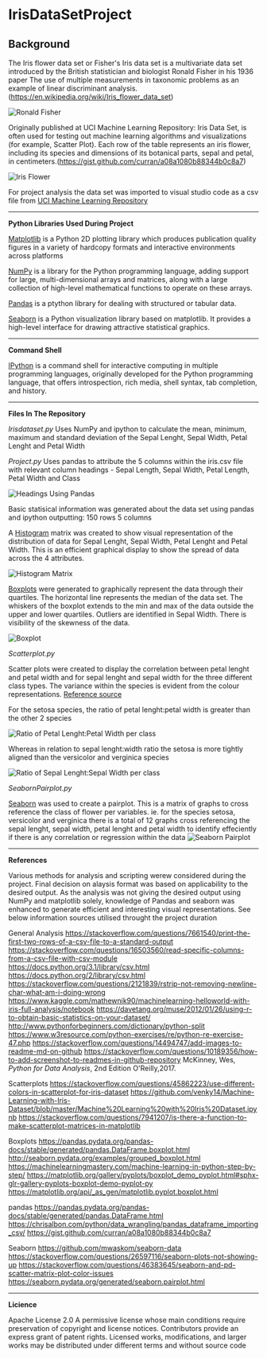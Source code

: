 IrisDataSetProject
==========================================================
Background
----------------------------------------------------------
The Iris flower data set or Fisher's Iris data set is a multivariate data set introduced by the British statistician and biologist Ronald Fisher in his 1936 paper The use of multiple measurements in taxonomic problems as an example of linear discriminant analysis.(https://en.wikipedia.org/wiki/Iris_flower_data_set)

![Ronald Fisher](R._A._Fischer.jpg)  

Originally published at UCI Machine Learning Repository: Iris Data Set, is often used for testing out machine learning algorithms and visualizations (for example, Scatter Plot). Each row of the table represents an iris flower, including its species and dimensions of its botanical parts, sepal and petal, in centimeters.(https://gist.github.com/curran/a08a1080b88344b0c8a7)

![Iris Flower](IrisFlower.jpg)

For project analysis the data set was imported to visual studio code as a csv file from [UCI Machine Learning Repository](https://archive.ics.uci.edu/ml/datasets/iris)

-------------------------------------------------------------
**Python Libraries Used During Project**

[Matplotlib](https://matplotlib.org/) is a Python 2D plotting library which produces publication quality figures in a variety of hardcopy formats and interactive environments across platforms

[NumPy](https://en.wikipedia.org/wiki/NumPy) is a library for the Python programming language, adding support for large, multi-dimensional arrays and matrices, along with a large collection of high-level mathematical functions to operate on these arrays.

[Pandas](http://pandas.pydata.org/) is a ptython library for dealing with structured or tabular data.

[Seaborn](https://seaborn.pydata.org/) is a Python visualization library based on matplotlib. It provides a high-level interface for drawing attractive statistical graphics.

--------------------------------------------------------------
**Command Shell**

[IPython](https://en.wikipedia.org/wiki/IPython) is a command shell for interactive computing in multiple programming languages, originally developed for the Python programming language, that offers introspection, rich media, shell syntax, tab completion, and history.

---------------------------------------------------------------
**Files In The Repository**

*Irisdataset.py*
Uses NumPy and ipython to calculate the mean, minimum, maximum and standard deviation of the Sepal Lenght, Sepal Width, Petal Lenght and Petal Width

*Project.py*
Uses pandas to attribute the 5 columns within the iris.csv file with relevant column headings -
Sepal Length, Sepal Width, Petal Length, Petal Width and Class

![Headings Using Pandas](Headingsusingpandas.JPG)

Basic statisical information was generated about the data set using pandas and ipython outputting:
150 rows
5 columns

A [Histogram]((https://matplotlib.org/gallery/statistics/histogram_features.html)) matrix was created to show visual representation of the distribution of data for Sepal Lenght, Sepal Width, Petal Lenght and Petal Width. This is an efficient graphical display to show the spread of data across the 4 attributes. 

![Histogram Matrix](HistogramMatrix.png)

[Boxplots](https://matplotlib.org/api/_as_gen/matplotlib.pyplot.boxplot.html) were generated to graphically represent the data through their quartiles. The horizontal line represents the median of the data set. The whiskers of the boxplot extends to the min and max of the data outside the upper and lower quartiles. Outliers are identified in Sepal Width. There is visibility of the skewness of the data. 

![Boxplot](Boxplot.png)

*Scatterplot.py*

Scatter plots were created to display the correlation between petal lenght and petal width and for sepal lenght and sepal width for the three different class types. The variance within the species is evident from the colour representations. [Reference source](https://stackoverflow.com/questions/45862223/use-different-colors-in-scatterplot-for-iris-dataset)

For the setosa species, the ratio of petal lenght:petal width is greater than the other 2 species

![Ratio of Petal Lenght:Petal Width per class](Scatterplot_Ratio_Petal_Lenght_vs_Petal_Width.png)

Whereas in relation to sepal lenght:width ratio the setosa is more tightly aligned than the versicolor and verginica species

![Ratio of Sepal Lenght:Sepal Width per class](Scatterplot_Sepal_Lenght_vs_Sepal_Width.png)

*SeabornPairplot.py*

[Seaborn](https://stackoverflow.com/questions/46383645/seaborn-and-pd-scatter-matrix-plot-color-issues) was used to create a pairplot. This is a matrix of graphs to cross reference the class of flower per variables. ie. for the species setosa, versicolor and verginica there is a total of 12 graphs cross referencing the sepal lenght, sepal width, petal lenght and petal width to identify effeciently if there is any correlation or regression within the data
![Seaborn Pairplot](SeabornPairPlot.png)

----------------------------------------------------------
**References**

Various methods for analysis and scripting werew considered during the project. Final decision on alaysis format was based on applicability to the desired output. As the analysis was not giving the desired output using NumPy and matplotlib solely, knowledge of Pandas and seaborn was enhanced to generate efficient and interesting visual representations. 
See below information sources utilised throught the project duration

General Analysis
https://stackoverflow.com/questions/7661540/print-the-first-two-rows-of-a-csv-file-to-a-standard-output
https://stackoverflow.com/questions/16503560/read-specific-columns-from-a-csv-file-with-csv-module
https://docs.python.org/3.1/library/csv.html
https://docs.python.org/2/library/csv.html
https://stackoverflow.com/questions/2121839/rstrip-not-removing-newline-char-what-am-i-doing-wrong
https://www.kaggle.com/mathewnik90/machinelearning-helloworld-with-iris-full-analysis/notebook
https://davetang.org/muse/2012/01/26/using-r-to-obtain-basic-statistics-on-your-dataset/
http://www.pythonforbeginners.com/dictionary/python-split
https://www.w3resource.com/python-exercises/re/python-re-exercise-47.php
https://stackoverflow.com/questions/14494747/add-images-to-readme-md-on-github
https://stackoverflow.com/questions/10189356/how-to-add-screenshot-to-readmes-in-github-repository
McKinney, Wes, *Python for Data Analysis*, 2nd Edition O'Reilly,2017.

Scatterplots
https://stackoverflow.com/questions/45862223/use-different-colors-in-scatterplot-for-iris-dataset
https://github.com/venky14/Machine-Learning-with-Iris-Dataset/blob/master/Machine%20Learning%20with%20Iris%20Dataset.ipynb
https://stackoverflow.com/questions/7941207/is-there-a-function-to-make-scatterplot-matrices-in-matplotlib


Boxplots
https://pandas.pydata.org/pandas-docs/stable/generated/pandas.DataFrame.boxplot.html
http://seaborn.pydata.org/examples/grouped_boxplot.html
https://machinelearningmastery.com/machine-learning-in-python-step-by-step/
https://matplotlib.org/gallery/pyplots/boxplot_demo_pyplot.html#sphx-glr-gallery-pyplots-boxplot-demo-pyplot-py
https://matplotlib.org/api/_as_gen/matplotlib.pyplot.boxplot.html

pandas
https://pandas.pydata.org/pandas-docs/stable/generated/pandas.DataFrame.html
https://chrisalbon.com/python/data_wrangling/pandas_dataframe_importing_csv/
https://gist.github.com/curran/a08a1080b88344b0c8a7

Seaborn
https://github.com/mwaskom/seaborn-data
https://stackoverflow.com/questions/26597116/seaborn-plots-not-showing-up
https://stackoverflow.com/questions/46383645/seaborn-and-pd-scatter-matrix-plot-color-issues
https://seaborn.pydata.org/generated/seaborn.pairplot.html

----------------------------------------------------------
**Licience**

Apache License 2.0 A permissive license whose main conditions require preservation of copyright and license notices. Contributors provide an express grant of patent rights. Licensed works, modifications, and larger works may be distributed under different terms and without source code

